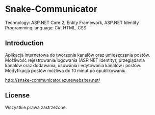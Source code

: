 # Snake-Communicator

Technology: ASP.NET Core 2, Entity Framework, ASP.NET Identity
Programming language: C#, HTML, CSS

## Introduction

Aplikacja internetowa do tworzenia kanałów oraz umieszczania postów. Możliwość rejestrowania/logowania (ASP.NET Identity), przeglądania kanałów oraz dodawania, usuwania
i edytowania kanałów i postów. Modyfikacja postów możliwa do 10 minut po opublikowaniu.

http://snake-communicator.azurewebsites.net/

## License

Wszystkie prawa zastrzeżone.
